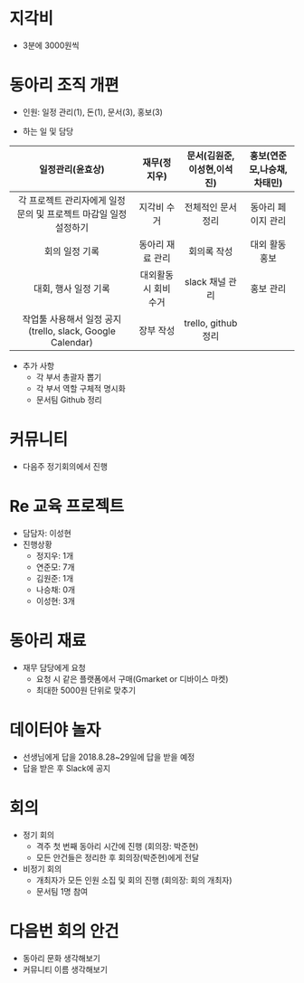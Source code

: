 # 지각비
- 3분에 3000원씩

# 동아리 조직 개편
- 인원: 일정 관리(1), 돈(1), 문서(3), 홍보(3)

- 하는 일 및 담당

|일정관리(윤효상)|재무(정지우)|문서(김원준,이성현,이석진)|홍보(연준모,나승채,차태민)|
|:-:|:-:|:-:|:-:|
|각 프로젝트 관리자에게 일정 문의 및 프로젝트 마감일 일정 설정하기|지각비 수거|전체적인 문서 정리|동아리 페이지 관리|
|회의 일정 기록|동아리 재료 관리|회의록 작성|대외 활동 홍보|
|대회, 행사 일정 기록|대외활동 시 회비 수거|slack 채널 관리|홍보 관리|
|작업툴 사용해서 일정 공지(trello, slack, Google Calendar)|장부 작성|trello, github 정리||

- 추가 사항
    - 각 부서 총괄자 뽑기
    - 각 부서 역할 구체적 명시화
    - 문서팀 Github 정리

# 커뮤니티
- 다음주 정기회의에서 진행

# Re 교육 프로젝트
- 담담자: 이성현
- 진행상황
    - 정지우: 1개
    - 연준모: 7개
    - 김원준: 1개
    - 나승채: 0개
    - 이성현: 3개

# 동아리 재료
- 재무 담당에게 요청
    - 요청 시 같은 플랫폼에서 구매(Gmarket or 디바이스 마켓)
    - 최대한 5000원 단위로 맞추기

# 데이터야 놀자
- 선생님에게 답을 2018.8.28~29일에 답을 받을 예정
- 답을 받은 후 Slack에 공지

# 회의
- 정기 회의
    - 격주 첫 번째 동아리 시간에 진행 (회의장: 박준현)
    - 모든 안건들은 정리한 후 회의장(박준현)에게 전달
- 비정기 회의
    - 개최자가 모든 인원 소집 및 회의 진행 (회의장: 회의 개최자)
    - 문서팀 1명 참여

# 다음번 회의 안건
- 동아리 문화 생각해보기
- 커뮤니티 이름 생각해보기